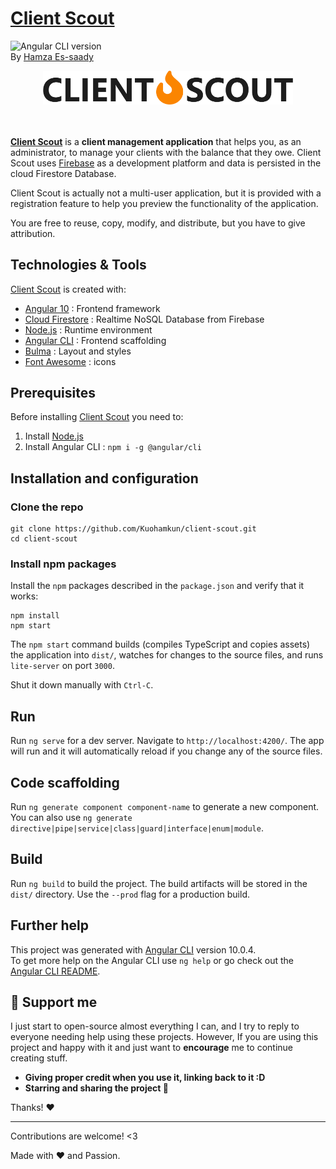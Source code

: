 # [Client Scout][homepageURL]
![Angular CLI version][angularBadge] <br/>
By [Hamza Es-saady][linkedinURL]

<!-- Logo -->
<div align="center">
<img src="./src/assets/images/logo.png" alt="Client Scout Logo" width="400px">
</div> <br/> <br/>

<!-- Description -->
**[Client Scout][homepageURL]** is a **client management application** that helps you, as an administrator, to manage your clients with the balance that they owe. Client Scout uses [Firebase][firebaseURL] as a development platform and data is persisted in the cloud Firestore Database.

Client Scout is actually not a multi-user application, but it is provided with a registration feature to help you preview the functionality of the application.

You are free to reuse, copy, modify, and distribute, but you have to give attribution.

## Technologies & Tools
[Client Scout][homepageURL] is created with:
* [Angular 10][angularURL] : Frontend framework
* [Cloud Firestore][firestoreURL] :  Realtime NoSQL Database from Firebase
* [Node.js][nodeURL] : Runtime environment
* [Angular CLI][angularCliURL] : Frontend scaffolding
* [Bulma][BulmaURL] : Layout and styles
* [Font Awesome][fontAwesomeURL] : icons

## Prerequisites
Before installing [Client Scout][homepageURL] you need to:
1. Install [Node.js][nodeURL]
2. Install Angular CLI : `npm i -g @angular/cli`

## Installation and configuration

### Clone the repo
```shell
git clone https://github.com/Kuohamkun/client-scout.git
cd client-scout
```
### Install npm packages
Install the `npm` packages described in the `package.json` and verify that it works:

```shell
npm install
npm start
```

The `npm start` command builds (compiles TypeScript and copies assets) the application into `dist/`, watches for changes to the source files, and runs `lite-server` on port `3000`.

Shut it down manually with `Ctrl-C`.

## Run
Run `ng serve` for a dev server. Navigate to `http://localhost:4200/`. The app will run and it will automatically reload if you change any of the source files.

## Code scaffolding
Run `ng generate component component-name` to generate a new component. You can also use `ng generate directive|pipe|service|class|guard|interface|enum|module`.

## Build
Run `ng build` to build the project. The build artifacts will be stored in the `dist/` directory. Use the `--prod` flag for a production build.

## Further help
This project was generated with [Angular CLI][angularCliGH] version 10.0.4. <br/>
To get more help on the Angular CLI use `ng help` or go check out the [Angular CLI README][angularCliREADME].

## :sparkling_heart: Support me

I just start to open-source almost everything I can, and I try to reply to everyone needing help using these projects.
However, If you are using this project and happy with it and just want to **encourage** me to continue creating stuff.

- **Giving proper credit when you use it, linking back to it :D**
- **Starring and sharing the project :rocket:**

Thanks! :heart:

---

Contributions are welcome! <3

Made with :heart: and Passion.


<!-- IDENTIFIERS ------------------------------------------------------------->
[homepageURL]: https://kuohamkun.github.io/devmate/
[linkedinURL]: https://www.linkedin.com/in/essaadyhamza/
[angularURL]: https://angular.io 
[nodeURL]: https://nodejs.org
[angularCliURL]: https://cli.angular.io
[angularCliGH]: https://github.com/angular/angular-cli
[angularCliREADME]: https://github.com/angular/angular-cli/blob/master/README.md
[BulmaURL]: https://bulma.io/
[fontAwesomeURL]: http://fontawesome.com
[firestoreURL]: https://firebase.google.com/docs/firestore
[firebaseURL]: https://firebase.google.com/
[angularBadge]: https://img.shields.io/badge/Angular_CLI-10.0.4-DD0031?style=flat&logo=angular